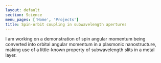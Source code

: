 ```yaml
---
layout: default
section: Science
menu_pages: ['Home', 'Projects']
title: Spin-orbit coupling in subwavelength apertures
---
```

I am working on a demonstration of spin angular momentum being converted into orbital angular momentum in a plasmonic nanostructure, making use of a little-known property of subwavelength slits in a metal layer.
